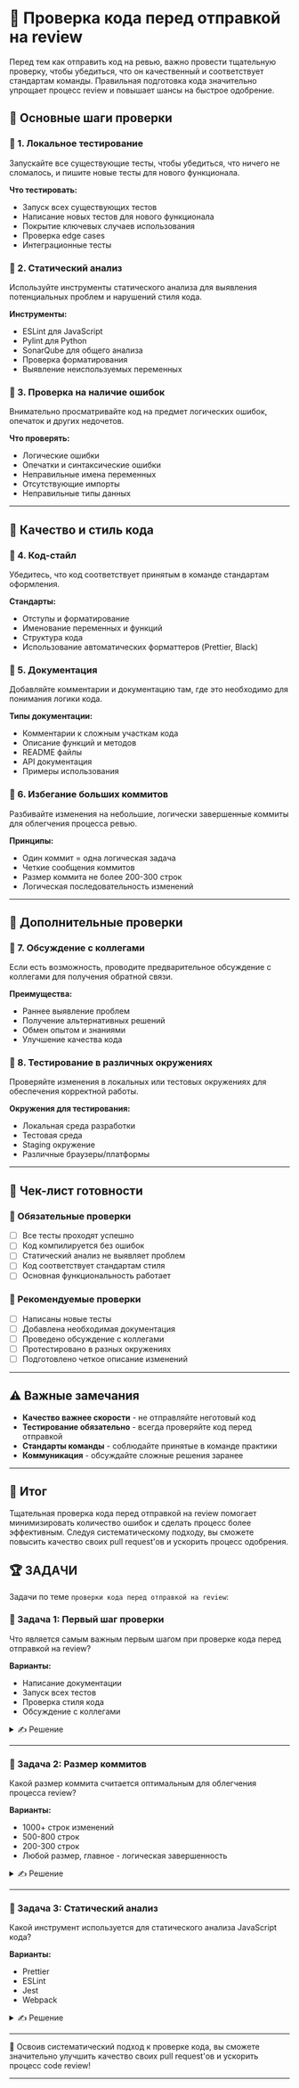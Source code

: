 # 📌 Проверка кода перед отправкой на review

Перед тем как отправить код на ревью, важно провести тщательную проверку, чтобы убедиться, что он качественный и соответствует стандартам команды. Правильная подготовка кода значительно упрощает процесс review и повышает шансы на быстрое одобрение.

## 🔹 Основные шаги проверки

### 📌 1. Локальное тестирование

Запускайте все существующие тесты, чтобы убедиться, что ничего не сломалось, и пишите новые тесты для нового функционала.

**Что тестировать:**
- Запуск всех существующих тестов
- Написание новых тестов для нового функционала
- Покрытие ключевых случаев использования
- Проверка edge cases
- Интеграционные тесты

### 📌 2. Статический анализ

Используйте инструменты статического анализа для выявления потенциальных проблем и нарушений стиля кода.

**Инструменты:**
- ESLint для JavaScript
- Pylint для Python
- SonarQube для общего анализа
- Проверка форматирования
- Выявление неиспользуемых переменных

### 📌 3. Проверка на наличие ошибок

Внимательно просматривайте код на предмет логических ошибок, опечаток и других недочетов.

**Что проверять:**
- Логические ошибки
- Опечатки и синтаксические ошибки
- Неправильные имена переменных
- Отсутствующие импорты
- Неправильные типы данных

---

## 🔹 Качество и стиль кода

### 📌 4. Код-стайл

Убедитесь, что код соответствует принятым в команде стандартам оформления.

**Стандарты:**
- Отступы и форматирование
- Именование переменных и функций
- Структура кода
- Использование автоматических форматтеров (Prettier, Black)

### 📌 5. Документация

Добавляйте комментарии и документацию там, где это необходимо для понимания логики кода.

**Типы документации:**
- Комментарии к сложным участкам кода
- Описание функций и методов
- README файлы
- API документация
- Примеры использования

### 📌 6. Избегание больших коммитов

Разбивайте изменения на небольшие, логически завершенные коммиты для облегчения процесса ревью.

**Принципы:**
- Один коммит = одна логическая задача
- Четкие сообщения коммитов
- Размер коммита не более 200-300 строк
- Логическая последовательность изменений

---

## 🔹 Дополнительные проверки

### 📌 7. Обсуждение с коллегами

Если есть возможность, проводите предварительное обсуждение с коллегами для получения обратной связи.

**Преимущества:**
- Раннее выявление проблем
- Получение альтернативных решений
- Обмен опытом и знаниями
- Улучшение качества кода

### 📌 8. Тестирование в различных окружениях

Проверяйте изменения в локальных или тестовых окружениях для обеспечения корректной работы.

**Окружения для тестирования:**
- Локальная среда разработки
- Тестовая среда
- Staging окружение
- Различные браузеры/платформы

---

## 🔹 Чек-лист готовности

### 📌 Обязательные проверки

- [ ] Все тесты проходят успешно
- [ ] Код компилируется без ошибок
- [ ] Статический анализ не выявляет проблем
- [ ] Код соответствует стандартам стиля
- [ ] Основная функциональность работает

### 📌 Рекомендуемые проверки

- [ ] Написаны новые тесты
- [ ] Добавлена необходимая документация
- [ ] Проведено обсуждение с коллегами
- [ ] Протестировано в разных окружениях
- [ ] Подготовлено четкое описание изменений

---

## ⚠️ Важные замечания

- **Качество важнее скорости** - не отправляйте неготовый код
- **Тестирование обязательно** - всегда проверяйте код перед отправкой
- **Стандарты команды** - соблюдайте принятые в команде практики
- **Коммуникация** - обсуждайте сложные решения заранее

---

## 🎯 Итог

Тщательная проверка кода перед отправкой на review помогает минимизировать количество ошибок и сделать процесс более эффективным. Следуя систематическому подходу, вы сможете повысить качество своих pull request'ов и ускорить процесс одобрения.

## 🏆 ЗАДАЧИ

Задачи по теме `проверки кода перед отправкой на review`:

### 📌 Задача 1: Первый шаг проверки

Что является самым важным первым шагом при проверке кода перед отправкой на review?

**Варианты:**
- Написание документации
- Запуск всех тестов
- Проверка стиля кода
- Обсуждение с коллегами

<details>
<summary>✍ Решение</summary>

**Правильный ответ: Запуск всех тестов**

**Причины:**
- Убеждает, что код работает корректно
- Выявляет ошибки до отправки на review
- Проверяет, что изменения не сломали существующую функциональность
- Основа для всех остальных проверок
- Экономит время рецензентов

</details>

---

### 📌 Задача 2: Размер коммитов

Какой размер коммита считается оптимальным для облегчения процесса review?

**Варианты:**
- 1000+ строк изменений
- 500-800 строк
- 200-300 строк
- Любой размер, главное - логическая завершенность

<details>
<summary>✍ Решение</summary>

**Правильный ответ: 200-300 строк**

**Причины:**
- Оптимальный размер для быстрого review
- Легче понять логику изменений
- Меньше вероятность ошибок
- Проще откатить при проблемах
- Соответствует принципу "один коммит = одна задача"

</details>

---

### 📌 Задача 3: Статический анализ

Какой инструмент используется для статического анализа JavaScript кода?

**Варианты:**
- Prettier
- ESLint
- Jest
- Webpack

<details>
<summary>✍ Решение</summary>

**Правильный ответ: ESLint**

**Причины:**
- ESLint - основной инструмент статического анализа для JavaScript
- Выявляет потенциальные ошибки и проблемы стиля
- Проверяет соответствие стандартам кодирования
- Находит неиспользуемые переменные и импорты
- Интегрируется с большинством редакторов и CI/CD

</details>

---

🎉 Освоив систематический подход к проверке кода, вы сможете значительно улучшить качество своих pull request'ов и ускорить процесс code review!

---